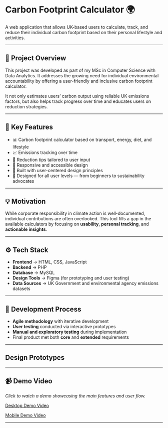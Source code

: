 # Carbon Footprint Calculator 🌍

A web application that allows UK-based users to calculate, track, and reduce their individual carbon footprint based on their personal lifestyle and activities.

---

## 📌 Project Overview

This project was developed as part of my MSc in Computer Science with Data Analytics. It addresses the growing need for individual environmental accountability by offering a user-friendly and inclusive carbon footprint calculator.

It not only estimates users’ carbon output using reliable UK emissions factors, but also helps track progress over time and educates users on reduction strategies. 

---

## 🧠 Key Features

- 📊 Carbon footprint calculator based on transport, energy, diet, and lifestyle
- 📈 Emissions tracking over time
- 🎯 Reduction tips tailored to user input
- 📱 Responsive and accessible design
- 📐 Built with user-centered design principles
- 👥 Designed for all user levels — from beginners to sustainability advocates


---

## 💡 Motivation

While corporate responsibility in climate action is well-documented, individual contributions are often overlooked. This tool fills a gap in the available calculators by focusing on **usability**, **personal tracking**, and **actionable insights**.

---

## ⚙️ Tech Stack

- **Frontend** -> HTML, CSS, JavaScript
- **Backend** -> PHP
- **Database** -> MySQL
- **Design Tools** -> Figma (for prototyping and user testing)
- **Data Sources** -> UK Government and environmental agency emissions datasets

---

## 🔬 Development Process

- **Agile methodology** with iterative development
- **User testing** conducted via interactive prototypes
- **Manual and exploratory testing** during implementation
- Final product met both **core** and **extended** requirements

---

## Design Prototypes



---

## 📹 Demo Video
_Click to watch a demo showcasing the main features and user flow._

[Desktop Demo Video](demos/desktop_demo.mp4)

[Mobile Demo Video](demos/mobile_demo.mp4)

---
